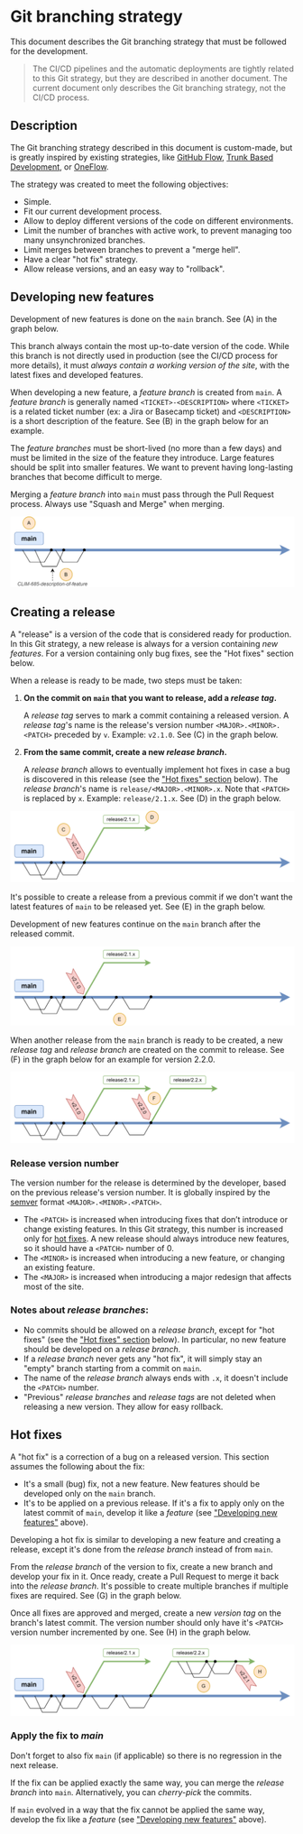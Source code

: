 # Git branching strategy

This document describes the Git branching strategy that must be followed for the development.

> The CI/CD pipelines and the automatic deployments are tightly related to this Git strategy, but they are described in
> another document. The current document only describes the Git branching strategy, not the CI/CD process.

## Description

The Git branching strategy described in this document is custom-made, but is greatly inspired by existing strategies,
like [GitHub Flow](https://githubflow.github.io/), [Trunk Based Development](https://trunkbaseddevelopment.com/), or
[OneFlow](https://www.endoflineblog.com/oneflow-a-git-branching-model-and-workflow).

The strategy was created to meet the following objectives:

* Simple.
* Fit our current development process.
* Allow to deploy different versions of the code on different environments.
* Limit the number of branches with active work, to prevent managing too many unsynchronized branches.
* Limit merges between branches to prevent a "merge hell".
* Have a clear "hot fix" strategy.
* Allow release versions, and an easy way to "rollback".

## Developing new features

Development of new features is done on the `main` branch. See (A) in the graph below.

This branch always contain the most up-to-date version of the code. While this branch is not directly used in production
(see the CI/CD process for more details), it must *always contain a working version of the site*, with the latest fixes
and developed features.

When developing a new feature, a _feature branch_ is created from `main`. A _feature branch_ is generally named
`<TICKET>-<DESCRIPTION>` where `<TICKET>` is a related ticket number (ex: a Jira or Basecamp ticket) and `<DESCRIPTION>`
is a short description of the feature. See (B) in the graph below for an example.

The _feature branches_ must be short-lived (no more than a few days) and must be limited in the size of the feature they
introduce. Large features should be split into smaller features. We want to prevent having long-lasting branches that
become difficult to merge.

Merging a _feature branch_ into `main` must pass through the Pull Request process. Always use "Squash and Merge" when
merging.

![Single main branch and feature branches](images/git-01-main-branch.svg)


## Creating a release

A "release" is a version of the code that is considered ready for production. In this Git strategy, a new release is
always for a version containing _new features_. For a version containing only bug fixes, see the "Hot fixes" section
below.

When a release is ready to be made, two steps must be taken:

1. **On the commit on `main` that you want to release, add a _release tag_.**
   
   A _release tag_ serves to mark a commit containing a released version. A _release tag_'s name is the release's
   version number `<MAJOR>.<MINOR>.<PATCH>` preceded by `v`. Example: `v2.1.0`. See (C) in the graph below. 
2. **From the same commit, create a new _release branch_.**

   A _release branch_ allows to eventually implement hot fixes in case a bug is discovered in this release (see
   the ["Hot fixes" section](#hot-fixes) below). The _release branch_'s name is `release/<MAJOR>.<MINOR>.x`. Note that
   `<PATCH>` is replaced by `x`. Example: `release/2.1.x`. See (D) in the graph below. 

![Creating a release](images/git-02-release.svg)

It's possible to create a release from a previous commit if we don't want the latest features of `main` to be
released yet. See (E) in the graph below.

Development of new features continue on the `main` branch after the released commit.

![Creating a release on a previous commit](images/git-03-release-before.svg)

When another release from the `main` branch is ready to be created, a new _release tag_ and _release branch_ are
created on the commit to release. See (F) in the graph below for an example for version 2.2.0.

![Creating a new release](images/git-04-new-release.svg)

### Release version number

The version number for the release is determined by the developer, based on the previous release's version number. It is
globally inspired by the [semver](https://semver.org/) format `<MAJOR>.<MINOR>.<PATCH>`.

* The `<PATCH>` is increased when introducing fixes that don’t introduce or change existing features. In this Git
  strategy, this number is increased only for [hot fixes](#hot-fixes). A new release should always introduce new
  features, so it should have a `<PATCH>` number of 0.
* The `<MINOR>` is increased when introducing a new feature, or changing an existing feature.
* The `<MAJOR>` is increased when introducing a major redesign that affects most of the site.

### Notes about _release branches_:

* No commits should be allowed on a _release branch_, except for "hot fixes" (see the
  ["Hot fixes" section](#hot-fixes) below). In particular, no new feature should be developed on a _release branch_.
* If a _release branch_ never gets any "hot fix", it will simply stay an "empty" branch starting from a commit on
  `main`.
* The name of the _release branch_ always ends with `.x`, it doesn't include the `<PATCH>` number.
* "Previous" _release branches_ and _release tags_ are not deleted when releasing a new version. They allow for easy
  rollback.

## Hot fixes

A "hot fix" is a correction of a bug on a released version. This section assumes the following about the fix:

* It's a small (bug) fix, not a new feature. New features should be developed only on the `main` branch.
* It's to be applied on a previous release. If it's a fix to apply only on the latest commit of `main`, develop it like
  a _feature_ (see ["Developing new features"](#developing-new-features) above).

Developing a hot fix is similar to developing a new feature and creating a release, except it's done from the _release
branch_ instead of from `main`.

From the _release branch_ of the version to fix, create a new branch and develop your fix in it. Once ready, create a
Pull Request to merge it back into the _release branch_. It's possible to create multiple branches if multiple fixes
are required. See (G) in the graph below.

Once all fixes are approved and merged, create a new _version tag_ on the branch's latest commit. The version number
should only have it's `<PATCH>` version number incremented by one. See (H) in the graph below.

![Developing and applying a hot fix](images/git-05-hotfix.svg)

### Apply the fix to _main_

Don't forget to also fix `main` (if applicable) so there is no regression in the next release.

If the fix can be applied exactly the same way, you can merge the _release branch_ into `main`. Alternatively, you can
_cherry-pick_ the commits.

If `main` evolved in a way that the fix cannot be applied the same way, develop the fix like a _feature_ (see
["Developing new features"](#developing-new-features) above).

